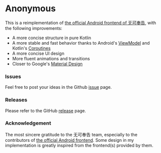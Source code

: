 # Anonymous

This is a reimplementation of [the official Android frontend of 无可奉告](https://github.com/TairanHe/SJTU-Anonymous_Forum), with the following improvements:

+ A more concise structure in pure Kotlin
+ A more stable and fast behavior thanks to Android's [ViewModel](https://developer.android.com/topic/libraries/architecture/viewmodel) and Kotlin's [Coroutines](https://developer.android.com/kotlin/coroutines)
+ A more concise UI design
+ More fluent animations and transitions
+ Closer to Google's [Material Design](https://material.io/)

### Issues

Feel free to post your ideas in the Github [issue](https://github.com/wu-qing-157/Anonymous/issues) page.

### Releases

Please refer to the GitHub [release](https://github.com/wu-qing-157/Anonymous/releases) page.

### Acknowledgement

The most sincere gratitude to the 无可奉告 team, especially to the contributors of [the official Android frontend](https://github.com/TairanHe/SJTU-Anonymous_Forum).
Some design in my implementation is greatly inspired from the frontend(s) provided by them.